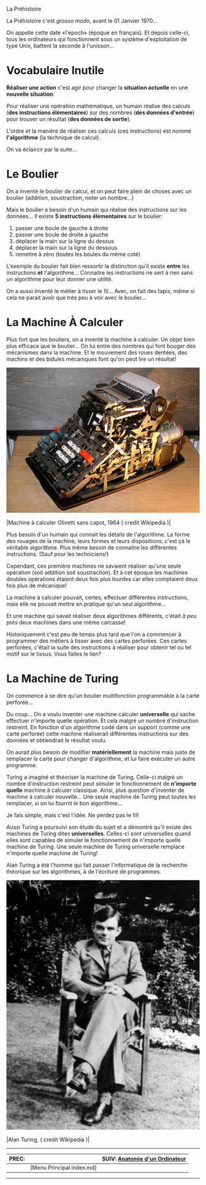 La Préhistoire


La Préhistoire c'est *grosso modo*, avant le 01 Janvier 1970...

On appelle cette date «l'epoch» (époque en français). Et depuis celle-ci, tous les ordinateurs qui fonctionnent sous un système d'exploitation de type Unix, battent la seconde à l'unisson...

# Vocabulaire Inutile 

**Réaliser une action** c'est agir pour changer la **situation actuelle** en une **nouvelle situation**.

Pour réaliser une opération mathématique, un humain réalise des calculs (**des instructions élémentaires**) sur des nombres (**des données d'entrée**) pour trouver un résultat (**des données de sortie**).

L'ordre et la manière de réaliser ces calculs (ces instructions) est nommé **l'algorithme** (la technique de calcul).

On va éclaircir par la suite...

# Le Boulier 

On a inventé le boulier de calcul, et on peut faire plein de choses avec un boulier (addition, soustraction, noter un nombre...)

Mais le boulier a besoin d'un humain qui réalise des instructions sur les données... Il existe **5 instructions élémentaires** sur le boulier:

1. passer une boule de gauche à droite
1. passer une boule de droite à gauche
1. déplacer la main sur la ligne du dessus
1. déplacer la main sur la ligne du dessous
1. remettre à zéro (toutes les boules du même coté)

L'exemple du boulier fait bien ressortir la distinction qu'il existe **entre** les instructions **et** l'algorithme... Connaitre les instructions ne sert à rien sans un algorithme pour leur donner une utilité.

On a aussi inventé le métier à tisser le fil... Avec, on fait des tapis, même si cela ne parait avoir que très peu à voir avec le boulier...

# La Machine À Calculer 

Plus fort que les bouliers, on a inventé la machine à calculer. Un objet bien plus efficace que le boulier... On lui entre des nombres qui font bouger des mécanismes dans la machine. Et le mouvement des roues dentées, des machins et des bidules mécaniques font qu'on peut lire un résultat!

[![](img/Calculator.jpg)](https://fr.wikipedia.org/wiki/Calculatrice_m%C3%A9canique)

|Machine à calculer Olivetti sans capot, 1964 ( credit Wikipedia )|

Plus besoin d'un humain qui connait les détails de l'algorithme. La forme des rouages de la machine, leurs formes et leurs dispositions, c'est çà le véritable algorithme. Plus même besoin de connaitre les différentes instructions. (Sauf pour les techniciens!)

Cependant, ces première machines ne savaient réaliser qu'une seule opération (soit addition soit soustraction). Et à cet époque les machines doubles opérations étaient deux fois plus lourdes car elles comptaient deux fois plus de mécanique!

La machine à calculer pouvait, certes, effectuer différentes instructions, mais elle ne pouvait mettre en pratique qu'un seul algorithme...

Et une machine qui savait réaliser deux algorithmes différents, c'était *à peu près* deux machines dans une même carcasse!

Historiquement c'est peu de temps plus tard que l'on a commencer à programmer des métiers à tisser avec des cartes perforées. Ces cartes perforées, c'était la suite des instructions à réaliser pour obtenir tel ou tel motif sur le tissus. Vous faites le lien?

# La Machine de Turing 

On commence à se dire qu'un boulier multifonction programmable à la carte perforée...

Du coup... On a voulu inventer une machine calculer **universelle** qui sache effectuer n'importe quelle opération. Et cela malgré un nombre d'instruction restreint. En fonction d'un algorithme codé dans un support (comme une carte perforée) cette machine réaliserait  différentes instructions sur des données et obtiendrait le résultat voulu.

On aurait plus besoin de modifier **matériellement** la machine mais juste de remplacer la carte pour changer d'algorithme, et lui faire exécuter un autre programme.

Turing a imaginé et théoriser la machine de Turing. Celle-ci malgré un nombre d'instruction restreint peut simuler le fonctionnement de **n'importe quelle** machine à calculer classique. Ainsi, plus question d'inventer de machine à calculer nouvelle... Une seule machine de Turing peut toutes les remplacer, si on lui fournit le bon algorithme...

Je fais simple, mais c'est l'idée. Ne perdez pas le fil!

Aussi Turing a poursuivi son étude du sujet et a démontré qu'il existe des machines de Turing dites **universelles**. Celles-ci sont universelles quand elles sont capables de simuler le fonctionnement de n'importe quelle machine de Turing. Une seule machine de Turing universelle remplace n'importe quelle machine de Turing!

Alan Turing a été l'homme qui fait passer l'informatique de la recherche théorique sur les algorithmes, à de l'écriture de programmes.

[![](img/turing.jpg)](https://fr.wikipedia.org/wiki/Alan_Turing)

|Alan Turing, ( credit Wikipedia )|

---

| PREC:  |  | SUIV: [Anatomie d'un Ordinateur](020_hardware.md) |
| -------------  | ----- |  ----------         |
|  | [Menu Principal index.md] |  |

---

